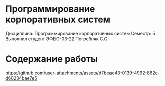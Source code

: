 # Программирование корпоративных систем


Дисциплина: Программирование корпоративных систем
Семестр: 5
Выполнил студент ЭФБО-03-22 Погребняк C.C.

# Содержание работы




https://github.com/user-attachments/assets/d7beae43-0139-4992-862c-d60234bae7e5

